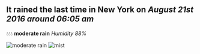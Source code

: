 ## It rained the last time in New York on *August 21st 2016 around 06:05 am*
💧💧💧  **moderate rain** *Humidity 88%*

![moderate rain](http://openweathermap.org/img/w/10n.png) ![mist](http://openweathermap.org/img/w/50n.png)
